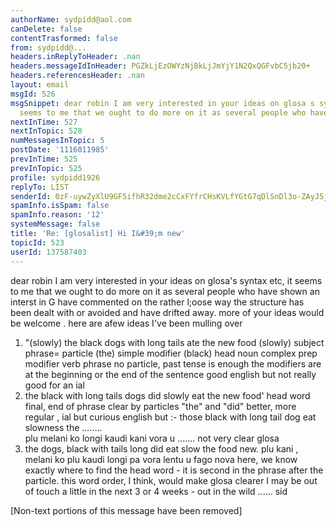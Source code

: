 ```yaml
---
authorName: sydpidd@aol.com
canDelete: false
contentTrasformed: false
from: sydpidd@...
headers.inReplyToHeader: .nan
headers.messageIdInHeader: PGZkLjEzOWYzNjBkLjJmYjY1N2QxQGFvbC5jb20+
headers.referencesHeader: .nan
layout: email
msgId: 526
msgSnippet: dear robin I am very interested in your ideas on glosa s syntax etc, it
  seems to me that we ought to do more on it as several people who have shown an interst
nextInTime: 527
nextInTopic: 528
numMessagesInTopic: 5
postDate: '1116011985'
prevInTime: 525
prevInTopic: 525
profile: sydpidd1926
replyTo: LIST
senderId: 0zF-uywZyXlU9GF5ifhR32dme2cCxFYfrCHsKVLfYGtG7qDlSnDl3o-ZAyJ5jvoCgQQ1Jk9C
spamInfo.isSpam: false
spamInfo.reason: '12'
systemMessage: false
title: 'Re: [glosalist] Hi I&#39;m new'
topicId: 523
userId: 137587403
---
```


dear robin
I am very interested in your ideas on glosa's syntax etc, it seems to me that 
we ought to do more on it as several people who have shown an interst in G 
have commented on the rather l;oose way the structure has been dealt with or 
avoided and have drifted away. more of your ideas would be welcome .
here are afew ideas I've been mulling over 
1) "(slowly) the black dogs with long tails ate the new food (slowly)
subject phrase= particle (the) simple modifier (black) head noun complex prep 
modifier
verb phrase no particle, past tense is enough  the modifiers are at the 
beginning or the end of the sentence
good english but not really good for an ial
2) the black with long tails dogs did slowly eat the new food'
head word final, end of phrase clear by particles "the" and "did"
better, more regular , ial but curious english
but :- those black with long tail dog eat slowness the ........  
plu melani ko longi kaudi kani vora u .......
not very clear glosa
3) the dogs, black with tails long  did eat slow the food new.
plu kani , melani ko plu kaudi longi pa vora lentu u fago nova
here, we know exactly where to find the head word - it is second in the 
phrase after the particle.
this word order, I think,  would make glosa clearer 
I may be out of touch a little in the next 3 or 4 weeks - out in the wild 
......
sid


[Non-text portions of this message have been removed]


